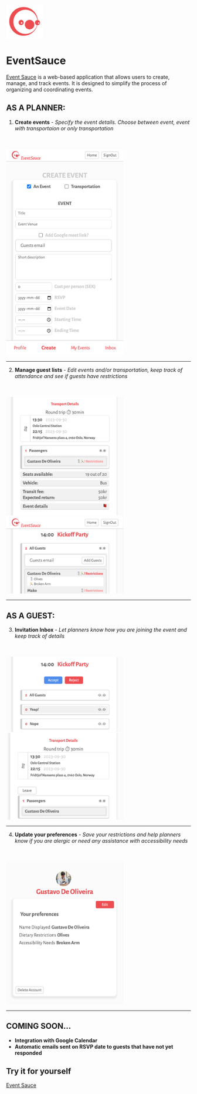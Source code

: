 <img src="app/assets/Logo1.png" alt="Logo" width="100px">

# EventSauce
[Event Sauce](https://event-sauce.vercel.app) is a web-based application that allows users to create, manage, and track events. It is designed to simplify the process of organizing and coordinating events.

## AS A PLANNER:
1. **Create events** - <i>Specify the event details. Choose between event, event with transportaion or only transportation</i>
<br>
<br>
<img src="app/assets/create-form.png" width="320px">
<hr>

2. **Manage guest lists** - <i>Edit events and/or transportation, keep track of attendance and see if guests have restrictions</i>
<br>
<br>
<span>
<img src="app/assets/passengers.png" width="320px">
<img src="app/assets/guests.png" width="320px">
</span>
<hr>

## AS A GUEST:

3. **Invitation Inbox** - <i>Let planners know how you are joining the event and keep track of details</i>
<br>
<br>
<span>
<img src="app/assets/answer.png " width="320px">
<img src="app/assets/join-ride.png" width="320px">
</span>
<hr>

4. **Update your preferences** - <i>Save your restrictions and help planners know if you are alergic or need any assistance with accessibility needs</i>
<br>
<br>
<img src="app/assets/user-profile.png" width="320px">
<hr>

## COMING SOON...

- **Integration with Google Calendar**
- **Automatic emails sent on RSVP date to guests that have not yet responded**

## Try it for yourself

[Event Sauce](https://event-sauce.vercel.app)